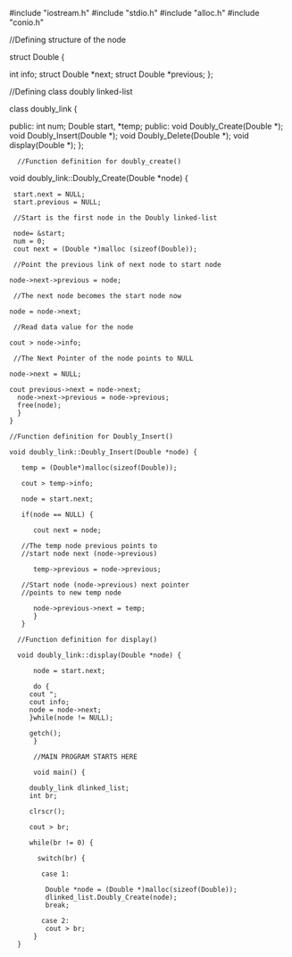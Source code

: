 #include "iostream.h"
#include "stdio.h"
#include "alloc.h"
#include "conio.h"

//Defining structure of the node

struct Double {

   int info;
   struct Double *next;
   struct Double *previous;
   };

//Defining class doubly linked-list

class doubly_link {

   public:
      int num;
      Double start, *temp;
   public:
      void Doubly_Create(Double *);
      void Doubly_Insert(Double *);
      void Doubly_Delete(Double *);
      void display(Double *);
      };

      //Function definition for doubly_create()

  void doubly_link::Doubly_Create(Double *node) {

     start.next = NULL;
     start.previous = NULL;

     //Start is the first node in the Doubly linked-list

     node= &start;
     num = 0;
     cout next = (Double *)malloc (sizeof(Double));

     //Point the previous link of next node to start node

	node->next->previous = node;

     //The next node becomes the start node now

	node = node->next;

     //Read data value for the node

	cout > node->info;

     //The Next Pointer of the node points to NULL

	node->next = NULL;

	cout previous->next = node->next;
	  node->next->previous = node->previous;
	  free(node);
	  }
	}

	//Function definition for Doubly_Insert()

	void doubly_link::Doubly_Insert(Double *node) {

	   temp = (Double*)malloc(sizeof(Double));

	   cout > temp->info;

	   node = start.next;

	   if(node == NULL) {

	      cout next = node;

	   //The temp node previous points to
	   //start node next (node->previous)

	      temp->previous = node->previous;

	   //Start node (node->previous) next pointer
	   //points to new temp node

	      node->previous->next = temp;
	      }
	   }

	  //Function definition for display()

	  void doubly_link::display(Double *node) {

	      node = start.next;

	      do {
		 cout ";
		 cout info;
		 node = node->next;
		 }while(node != NULL);

		 getch();
	      }

	      //MAIN PROGRAM STARTS HERE

	      void main() {

		 doubly_link dlinked_list;
		 int br;

		 clrscr();

		 cout > br;

		 while(br != 0) {

		   switch(br) {

		    case 1:

		     Double *node = (Double *)malloc(sizeof(Double));
		     dlinked_list.Doubly_Create(node);
		     break;

		    case 2:
		     cout > br;
	      }
	  }
